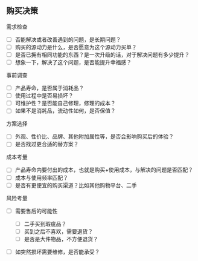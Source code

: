 

## 购买决策

需求检查

 - [ ] 否能解决或者改善遇到的问题，是长期问题？
 - [ ] 购买的源动力是什么，是否愿意为这个源动力买单？
 - [ ] 是否已拥有相同功能的东西？是一次升级的话，对于解决问题有多少提升？
 - [ ] 想象一下，解决了这个问题，是否能提升幸福感？

事前调查

- [ ] 产品寿命，是否属于消耗品？
- [ ] 使用过程中是否易损坏？
- [ ] 可维护性？是否能自己修理，修理的成本？
- [ ] 如果不是消耗品，流动性如何，是否保值？

方案选择

- [ ] 外观、性价比、品牌、其他附加属性等，是否会影响购买后的体验？
- [ ] 是否找过更合适的替方案？

成本考量

- [ ] 产品寿命内要付出的成本，也就是购买+使用成本，与解决的问题是否匹配？
- [ ] 成本与使用频率匹配？
- [ ] 是否有更便宜的购买渠道？比如其他购物平台、二手

风险考量

- [ ] 需要售后的可能性

  - [ ] 二手买到瑕疵品？
  - [ ] 买到之后不喜欢，需要退货？
  - [ ] 是否是大件物品，不方便退货？

- [ ] 如突然损坏需要维修，是否能承受？

  



